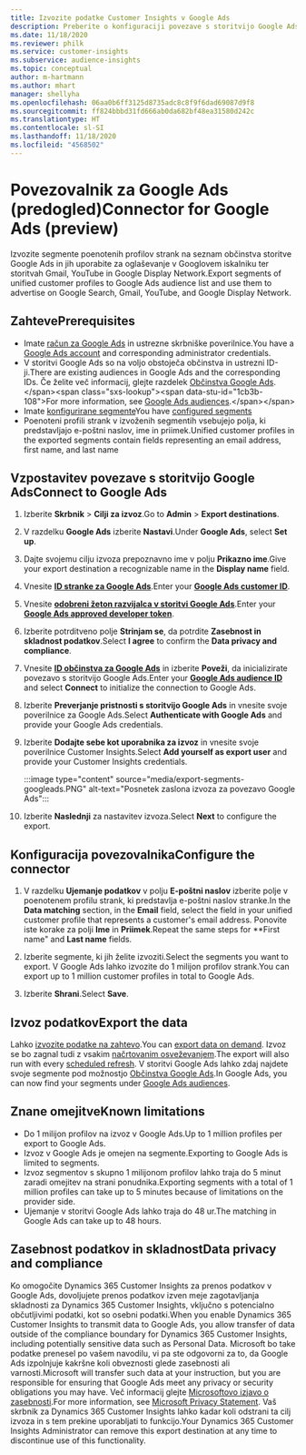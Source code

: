 ```yaml
---
title: Izvozite podatke Customer Insights v Google Ads
description: Preberite o konfiguraciji povezave s storitvijo Google Ads.
ms.date: 11/18/2020
ms.reviewer: philk
ms.service: customer-insights
ms.subservice: audience-insights
ms.topic: conceptual
author: m-hartmann
ms.author: mhart
manager: shellyha
ms.openlocfilehash: 06aa0b6ff3125d8735adc8c8f9f6dad69087d9f8
ms.sourcegitcommit: ff824bbbd31fd666ab0da682bf48ea31580d242c
ms.translationtype: HT
ms.contentlocale: sl-SI
ms.lasthandoff: 11/18/2020
ms.locfileid: "4568502"
---
```

# <a name="connector-for-google-ads-preview"></a><span data-ttu-id="1cb3b-103">Povezovalnik za Google Ads (predogled)</span><span class="sxs-lookup"><span data-stu-id="1cb3b-103">Connector for Google Ads (preview)</span></span>

<span data-ttu-id="1cb3b-104">Izvozite segmente poenotenih profilov strank na seznam občinstva storitve Google Ads in jih uporabite za oglaševanje v Googlovem iskalniku ter storitvah Gmail, YouTube in Google Display Network.</span><span class="sxs-lookup"><span data-stu-id="1cb3b-104">Export segments of unified customer profiles to Google Ads audience list and use them to advertise on Google Search, Gmail, YouTube, and Google Display Network.</span></span> 

## <a name="prerequisites"></a><span data-ttu-id="1cb3b-105">Zahteve</span><span class="sxs-lookup"><span data-stu-id="1cb3b-105">Prerequisites</span></span>

-   <span data-ttu-id="1cb3b-106">Imate [račun za Google Ads](https://ads.google.com/) in ustrezne skrbniške poverilnice.</span><span class="sxs-lookup"><span data-stu-id="1cb3b-106">You have a [Google Ads account](https://ads.google.com/) and corresponding administrator credentials.</span></span>
-   <span data-ttu-id="1cb3b-107">V storitvi Google Ads so na voljo obstoječa občinstva in ustrezni ID-ji.</span><span class="sxs-lookup"><span data-stu-id="1cb3b-107">There are existing audiences in Google Ads and the corresponding IDs.</span></span> <span data-ttu-id="1cb3b-108">Če želite več informacij, glejte razdelek [Občinstva Google Ads](https://support.google.com/google-ads/answer/7558048?hl=en#:~:text=Audience%20lists%20is%20a%20section,Display%20Network%20through%20remarketing%20campaigns.).</span><span class="sxs-lookup"><span data-stu-id="1cb3b-108">For more information, see [Google Ads audiences](https://support.google.com/google-ads/answer/7558048?hl=en#:~:text=Audience%20lists%20is%20a%20section,Display%20Network%20through%20remarketing%20campaigns.).</span></span>
-   <span data-ttu-id="1cb3b-109">Imate [konfigurirane segmente](segments.md)</span><span class="sxs-lookup"><span data-stu-id="1cb3b-109">You have [configured segments](segments.md)</span></span>
-   <span data-ttu-id="1cb3b-110">Poenoteni profili strank v izvoženih segmentih vsebujejo polja, ki predstavljajo e-poštni naslov, ime in priimek.</span><span class="sxs-lookup"><span data-stu-id="1cb3b-110">Unified customer profiles in the exported segments contain fields representing an email address, first name, and last name</span></span>

## <a name="connect-to-google-ads"></a><span data-ttu-id="1cb3b-111">Vzpostavitev povezave s storitvijo Google Ads</span><span class="sxs-lookup"><span data-stu-id="1cb3b-111">Connect to Google Ads</span></span>

1. <span data-ttu-id="1cb3b-112">Izberite **Skrbnik** > **Cilji za izvoz**.</span><span class="sxs-lookup"><span data-stu-id="1cb3b-112">Go to **Admin** > **Export destinations**.</span></span>

1. <span data-ttu-id="1cb3b-113">V razdelku **Google Ads** izberite **Nastavi**.</span><span class="sxs-lookup"><span data-stu-id="1cb3b-113">Under **Google Ads**, select **Set up**.</span></span>

1. <span data-ttu-id="1cb3b-114">Dajte svojemu cilju izvoza prepoznavno ime v polju **Prikazno ime**.</span><span class="sxs-lookup"><span data-stu-id="1cb3b-114">Give your export destination a recognizable name in the **Display name** field.</span></span>

1. <span data-ttu-id="1cb3b-115">Vnesite **[ID stranke za Google Ads](https://support.google.com/google-ads/answer/1704344)**.</span><span class="sxs-lookup"><span data-stu-id="1cb3b-115">Enter your **[Google Ads customer ID](https://support.google.com/google-ads/answer/1704344)**.</span></span>

1. <span data-ttu-id="1cb3b-116">Vnesite **[odobreni žeton razvijalca v storitvi Google Ads](https://developers.google.com/google-ads/api/docs/first-call/dev-token)**.</span><span class="sxs-lookup"><span data-stu-id="1cb3b-116">Enter your **[Google Ads approved developer token](https://developers.google.com/google-ads/api/docs/first-call/dev-token)**.</span></span>

1. <span data-ttu-id="1cb3b-117">Izberite potrditveno polje **Strinjam se**, da potrdite **Zasebnost in skladnost podatkov**.</span><span class="sxs-lookup"><span data-stu-id="1cb3b-117">Select **I agree** to confirm the **Data privacy and compliance**.</span></span>

1. <span data-ttu-id="1cb3b-118">Vnesite **[ID občinstva za Google Ads](https://support.google.com/google-ads/answer/7558048?hl=en#:~:text=Audience%20lists%20is%20a%20section,Display%20Network%20through%20remarketing%20campaigns.)** in izberite **Poveži**, da inicializirate povezavo s storitvijo Google Ads.</span><span class="sxs-lookup"><span data-stu-id="1cb3b-118">Enter your **[Google Ads audience ID](https://support.google.com/google-ads/answer/7558048?hl=en#:~:text=Audience%20lists%20is%20a%20section,Display%20Network%20through%20remarketing%20campaigns.)** and select **Connect** to initialize the connection to Google Ads.</span></span>

1. <span data-ttu-id="1cb3b-119">Izberite **Preverjanje pristnosti s storitvijo Google Ads** in vnesite svoje poverilnice za Google Ads.</span><span class="sxs-lookup"><span data-stu-id="1cb3b-119">Select **Authenticate with Google Ads** and provide your Google Ads credentials.</span></span>

1. <span data-ttu-id="1cb3b-120">Izberite **Dodajte sebe kot uporabnika za izvoz** in vnesite svoje poverilnice Customer Insights.</span><span class="sxs-lookup"><span data-stu-id="1cb3b-120">Select **Add yourself as export user** and provide your Customer Insights credentials.</span></span>

   :::image type="content" source="media/export-segments-googleads.PNG" alt-text="Posnetek zaslona izvoza za povezavo Google Ads":::

1. <span data-ttu-id="1cb3b-122">Izberite **Naslednji** za nastavitev izvoza.</span><span class="sxs-lookup"><span data-stu-id="1cb3b-122">Select **Next** to configure the export.</span></span>

## <a name="configure-the-connector"></a><span data-ttu-id="1cb3b-123">Konfiguracija povezovalnika</span><span class="sxs-lookup"><span data-stu-id="1cb3b-123">Configure the connector</span></span>

1. <span data-ttu-id="1cb3b-124">V razdelku **Ujemanje podatkov** v polju **E-poštni naslov** izberite polje v poenotenem profilu strank, ki predstavlja e-poštni naslov stranke.</span><span class="sxs-lookup"><span data-stu-id="1cb3b-124">In the **Data matching** section, in the **Email** field, select the field in your unified customer profile that represents a customer's email address.</span></span> <span data-ttu-id="1cb3b-125">Ponovite iste korake za polji **Ime** in **Priimek**.</span><span class="sxs-lookup"><span data-stu-id="1cb3b-125">Repeat the same steps for \*\*First name" and **Last name** fields.</span></span>

1. <span data-ttu-id="1cb3b-126">Izberite segmente, ki jih želite izvoziti.</span><span class="sxs-lookup"><span data-stu-id="1cb3b-126">Select the segments you want to export.</span></span> <span data-ttu-id="1cb3b-127">V Google Ads lahko izvozite do 1 milijon profilov strank.</span><span class="sxs-lookup"><span data-stu-id="1cb3b-127">You can export up to 1 million customer profiles in total to Google Ads.</span></span>

1. <span data-ttu-id="1cb3b-128">Izberite **Shrani**.</span><span class="sxs-lookup"><span data-stu-id="1cb3b-128">Select **Save**.</span></span>

## <a name="export-the-data"></a><span data-ttu-id="1cb3b-129">Izvoz podatkov</span><span class="sxs-lookup"><span data-stu-id="1cb3b-129">Export the data</span></span>

<span data-ttu-id="1cb3b-130">Lahko [izvozite podatke na zahtevo](export-destinations.md).</span><span class="sxs-lookup"><span data-stu-id="1cb3b-130">You can [export data on demand](export-destinations.md).</span></span> <span data-ttu-id="1cb3b-131">Izvoz se bo zagnal tudi z vsakim [načrtovanim osveževanjem](system.md#schedule-tab).</span><span class="sxs-lookup"><span data-stu-id="1cb3b-131">The export will also run with every [scheduled refresh](system.md#schedule-tab).</span></span> <span data-ttu-id="1cb3b-132">V storitvi Google Ads lahko zdaj najdete svoje segmente pod možnostjo [Občinstva Google Ads](https://support.google.com/google-ads/answer/7558048?hl=en/).</span><span class="sxs-lookup"><span data-stu-id="1cb3b-132">In Google Ads, you can now find your segments under [Google Ads audiences](https://support.google.com/google-ads/answer/7558048?hl=en/).</span></span>

## <a name="known-limitations"></a><span data-ttu-id="1cb3b-133">Znane omejitve</span><span class="sxs-lookup"><span data-stu-id="1cb3b-133">Known limitations</span></span>

- <span data-ttu-id="1cb3b-134">Do 1 milijon profilov na izvoz v Google Ads.</span><span class="sxs-lookup"><span data-stu-id="1cb3b-134">Up to 1 million profiles per export to Google Ads.</span></span>
- <span data-ttu-id="1cb3b-135">Izvoz v Google Ads je omejen na segmente.</span><span class="sxs-lookup"><span data-stu-id="1cb3b-135">Exporting to Google Ads is limited to segments.</span></span>
- <span data-ttu-id="1cb3b-136">Izvoz segmentov s skupno 1 milijonom profilov lahko traja do 5 minut zaradi omejitev na strani ponudnika.</span><span class="sxs-lookup"><span data-stu-id="1cb3b-136">Exporting segments with a total of 1 million profiles can take up to 5 minutes because of limitations on the provider side.</span></span> 
- <span data-ttu-id="1cb3b-137">Ujemanje v storitvi Google Ads lahko traja do 48 ur.</span><span class="sxs-lookup"><span data-stu-id="1cb3b-137">The matching in Google Ads can take up to 48 hours.</span></span>

## <a name="data-privacy-and-compliance"></a><span data-ttu-id="1cb3b-138">Zasebnost podatkov in skladnost</span><span class="sxs-lookup"><span data-stu-id="1cb3b-138">Data privacy and compliance</span></span>

<span data-ttu-id="1cb3b-139">Ko omogočite Dynamics 365 Customer Insights za prenos podatkov v Google Ads, dovoljujete prenos podatkov izven meje zagotavljanja skladnosti za Dynamics 365 Customer Insights, vključno s potencialno občutljivimi podatki, kot so osebni podatki.</span><span class="sxs-lookup"><span data-stu-id="1cb3b-139">When you enable Dynamics 365 Customer Insights to transmit data to Google Ads, you allow transfer of data outside of the compliance boundary for Dynamics 365 Customer Insights, including potentially sensitive data such as Personal Data.</span></span> <span data-ttu-id="1cb3b-140">Microsoft bo take podatke prenesel po vašem navodilu, vi pa ste odgovorni za to, da Google Ads izpolnjuje kakršne koli obveznosti glede zasebnosti ali varnosti.</span><span class="sxs-lookup"><span data-stu-id="1cb3b-140">Microsoft will transfer such data at your instruction, but you are responsible for ensuring that Google Ads meet any privacy or security obligations you may have.</span></span> <span data-ttu-id="1cb3b-141">Več informacij glejte [Microsoftovo izjavo o zasebnosti](https://go.microsoft.com/fwlink/?linkid=396732).</span><span class="sxs-lookup"><span data-stu-id="1cb3b-141">For more information, see [Microsoft Privacy Statement](https://go.microsoft.com/fwlink/?linkid=396732).</span></span>
<span data-ttu-id="1cb3b-142">Vaš skrbnik za Dynamics 365 Customer Insights lahko kadar koli odstrani ta cilj izvoza in s tem prekine uporabljati to funkcijo.</span><span class="sxs-lookup"><span data-stu-id="1cb3b-142">Your Dynamics 365 Customer Insights Administrator can remove this export destination at any time to discontinue use of this functionality.</span></span>
